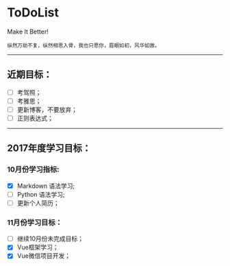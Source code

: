 # ToDoList

Make It Better!

    纵然万劫不复，纵然相思入骨，我也只愿你，眉眼如初，风华如故。

---
## 近期目标：
- [ ] 考驾照；
- [ ] 考雅思；
- [ ] 更新博客，不要放弃；
- [ ] 正则表达式；

---
## 2017年度学习目标：
### 10月份学习指标:
- [x] Markdown 语法学习;
- [ ] Python 语法学习;
- [ ] 更新个人简历；

### 11月份学习目标：
- [ ] 继续10月份未完成目标；
- [x] Vue框架学习；
- [x] Vue微信项目开发；
